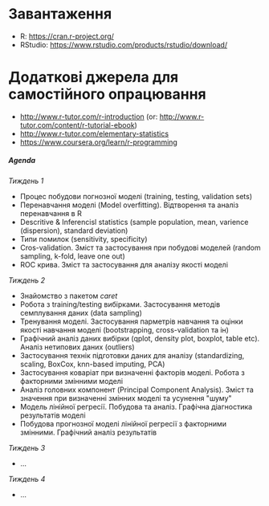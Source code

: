# Завантаження
+ R: https://cran.r-project.org/
+ RStudio: https://www.rstudio.com/products/rstudio/download/

# Додаткові джерела для самостійного опрацювання
+ http://www.r-tutor.com/r-introduction (or: http://www.r-tutor.com/content/r-tutorial-ebook)
+ http://www.r-tutor.com/elementary-statistics
+ https://www.coursera.org/learn/r-programming

##### Agenda
*Тиждень 1*
+ Процес побудови погнозної моделі (training, testing, validation sets)
+ Перенавчання моделі (Model overfitting). Відтворення та аналіз перенавчання в R
+ Descritive & Inferencisl statistics (sample population, mean, varience (dispersion), standard deviation)
+ Типи помилок (sensitivity, specificity)
+ Cros-validation. Зміст та застосування при побудові моделей (random sampling, k-fold, leave one out)
+ ROC крива. Зміст та застосування для аналізу якості моделі

*Тиждень 2*
+ Знайомство з пакетом *caret*
+ Робота з training/testing вибірками. Застосування методів семплування даних (data sampling)
+ Тренування моделі. Застосування парметрів навчання та оцінки якості навчання моделі (bootstrapping, cross-validation та ін)
+ Графічний аналіз даних вибірки (qplot, density plot, boxplot, table etc). Аналіз нетипових даних (outliers)
+ Застосування технік підготовки даних для аналізу (standardizing, scaling, BoxCox, knn-based imputing, PCA)
+ Застосування коваріат при визначенні факторів моделі. Робота з факторними змінними моделі
+ Аналіз головних компонент (Principal Component Analysis). Зміст та значення при визначенні змінних моделі та усунення "шуму"
+ Модель лінійної регресії. Побудова та аналіз. Графічна діагностика результатів моделі
+ Побудова прогнозної моделі лінійної регресії з факторними змінними. Графічний аналіз результатів

*Тиждень 3*
+ ...

*Тиждень 4*
+ ...
